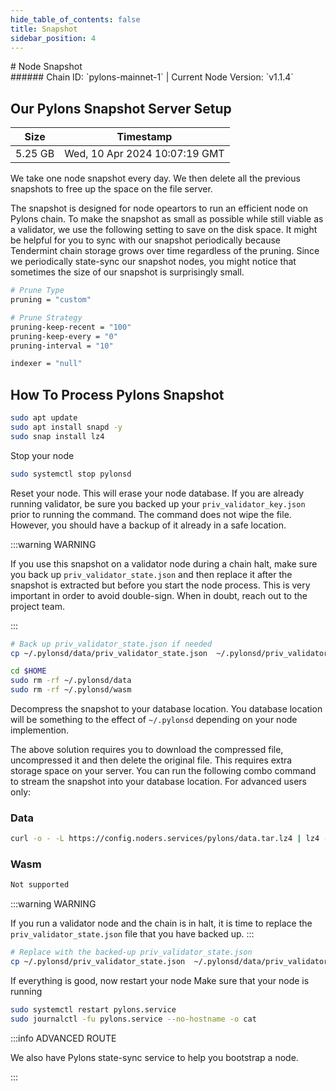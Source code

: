 ```yaml
---
hide_table_of_contents: false
title: Snapshot
sidebar_position: 4
---
```


<div class="h1-with-icon icon-pylons">
# Node Snapshot
</div>
###### Chain ID: `pylons-mainnet-1` | Current Node Version: `v1.1.4`

## Our Pylons Snapshot Server Setup

| Size   | Timestamp   |
|--------|-------------|
| 5.25 GB | Wed, 10 Apr 2024 10:07:19 GMT |


We take one node snapshot every day. We then delete all the previous snapshots to free up the space on the file server.

The snapshot is designed for node opeartors to run an efficient node on Pylons chain. To make the snapshot as small as possible while still viable as a validator, we use the following setting to save on the disk space. It might be helpful for you to sync with our snapshot periodically because Tendermint chain storage grows over time regardless of the pruning. Since we periodically state-sync our snapshot nodes, you might notice that sometimes the size of our snapshot is surprisingly small.

```bash title="app.toml"
# Prune Type
pruning = "custom"

# Prune Strategy
pruning-keep-recent = "100"
pruning-keep-every = "0"
pruning-interval = "10"
```

```bash title="config.toml"
indexer = "null"
```

## How To Process Pylons Snapshot
```bash
sudo apt update
sudo apt install snapd -y
sudo snap install lz4
```

Stop your node
```bash
sudo systemctl stop pylonsd
```
Reset your node. This will erase your node database. If you are already running validator, be sure you backed up your `priv_validator_key.json` prior to running the command. The command does not wipe the file. However, you should have a backup of it already in a safe location.

:::warning WARNING

If you use this snapshot on a validator node during a chain halt, make sure you back up `priv_validator_state.json` and then replace it after the snapshot is extracted but before you start the node process. This is very important in order to avoid double-sign. When in doubt, reach out to the project team.

:::

```bash
# Back up priv_validator_state.json if needed
cp ~/.pylonsd/data/priv_validator_state.json  ~/.pylonsd/priv_validator_state.json

cd $HOME
sudo rm -rf ~/.pylonsd/data
sudo rm -rf ~/.pylonsd/wasm
```

Decompress the snapshot to your database location. You database location will be something to the effect of `~/.pylonsd` depending on your node implemention.

The above solution requires you to download the compressed file, uncompressed it and then delete the original file. This requires extra storage space on your server. You can run the following combo command to stream the snapshot into your database location. For advanced users only:
### Data
```bash
curl -o - -L https://config.noders.services/pylons/data.tar.lz4 | lz4 -d | tar -x -C ~/.pylonsd
```
### Wasm
```bash
Not supported
```

:::warning WARNING

If you run a validator node and the chain is in halt, it is time to replace the `priv_validator_state.json` file that you have backed up.
:::

```bash
# Replace with the backed-up priv_validator_state.json
cp ~/.pylonsd/priv_validator_state.json  ~/.pylonsd/data/priv_validator_state.json
```

If everything is good, now restart your node
Make sure that your node is running

```bash
sudo systemctl restart pylons.service
sudo journalctl -fu pylons.service --no-hostname -o cat
```

:::info ADVANCED ROUTE

We also have Pylons state-sync service to help you bootstrap a node.

:::